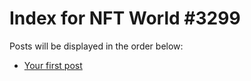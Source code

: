 # Index for NFT World #3299
Posts will be displayed in the order below:

- [Your first post](./001-first.md)

